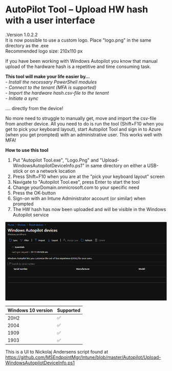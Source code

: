 # AutoPilot Tool – Upload HW hash with a user interface
.Version 1.0.2.2<br>
It is now possible to use a custom logo. Place "logo.png" in the same directory as the .exe<br>
Recommended logo size: 210x110 px

If you have been working with Windows Autopilot you know that manual upload of the hardware hash is a repetitive and time consuming task.

**This tool will make your life easier by…**<br>
*- Install the necessary PowerShell modules*<br>
*- Connect to the tenant (MFA is supported)*<br>
*- Import the hardware hash.csv-file to the tenant*<br>
*- Initiate a sync*

…. directly from the device! 

No more need to struggle to manually get, move and import the csv-file from another device. All you need to do is run the tool (Shift+F10 when you get to pick your keyboard layout), start Autopilot Tool and sign in to Azure (when you get prompted) with an administrative user. This works well with MFA!

**How to use this tool**<br>
1. Put "Autopilot Tool.exe", "Logo.Png" and "Upload-WindowsAutopilotDeviceInfo.ps1" in same directory on either a USB-stick or on a network location<br>
2. Press Shift+F10 when you are at the "pick your keyboard layout" screen<br>
3. Navigate to "Autopilot Tool.exe", press Enter to start the tool<br>
4. Change yourDomain.onmicrosoft.com to your specific need<br>
5. Press the OK-button<br>
6. Sign-on with an Intune Administrator account (or similar) when prompted<br>
7. The HW hash has now been uploaded and will be visible in the Windows Autopilot service

![alt text](https://github.com/NicklasAhlberg/AutopilotTool/blob/main/AutopilotTool.gif?raw=true)

| Windows 10 version | Supported |
| ------- | ------------------ |
| 20H2  | :white_check_mark: |
| 2004  | :white_check_mark: |
| 1909  | :white_check_mark: |
| 1903  | :white_check_mark: |

This is a UI to Nickolaj Andersens script found at<br>
https://github.com/MSEndpointMgr/Intune/blob/master/Autopilot/Upload-WindowsAutopilotDeviceInfo.ps1
